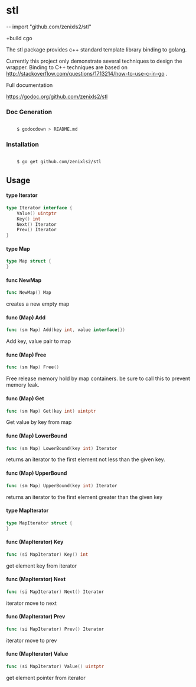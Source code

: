 # stl
--
    import "github.com/zenixls2/stl"

+build cgo

The stl package provides c++ standard template library binding to golang.

Currently this project only demonstrate several techniques to design the
wrapper. Binding to C++ techniques are based on
http://stackoverflow.com/questions/1713214/how-to-use-c-in-go .


Full documentation

https://godoc.org/github.com/zenixls2/stl


### Doc Generation

```bash

    $ godocdown > README.md

```


### Installation

```bash

    $ go get github.com/zenixls2/stl

```

## Usage

#### type Iterator

```go
type Iterator interface {
	Value() uintptr
	Key() int
	Next() Iterator
	Prev() Iterator
}
```


#### type Map

```go
type Map struct {
}
```


#### func  NewMap

```go
func NewMap() Map
```
creates a new empty map

#### func (Map) Add

```go
func (sm Map) Add(key int, value interface{})
```
Add key, value pair to map

#### func (Map) Free

```go
func (sm Map) Free()
```
Free release memory hold by map containers. be sure to call this to prevent
memory leak.

#### func (Map) Get

```go
func (sm Map) Get(key int) uintptr
```
Get value by key from map

#### func (Map) LowerBound

```go
func (sm Map) LowerBound(key int) Iterator
```
returns an iterator to the first element not less than the given key.

#### func (Map) UpperBound

```go
func (sm Map) UpperBound(key int) Iterator
```
returns an iterator to the first element greater than the given key

#### type MapIterator

```go
type MapIterator struct {
}
```


#### func (MapIterator) Key

```go
func (si MapIterator) Key() int
```
get element key from iterator

#### func (MapIterator) Next

```go
func (si MapIterator) Next() Iterator
```
iterator move to next

#### func (MapIterator) Prev

```go
func (si MapIterator) Prev() Iterator
```
iterator move to prev

#### func (MapIterator) Value

```go
func (si MapIterator) Value() uintptr
```
get element pointer from iterator

